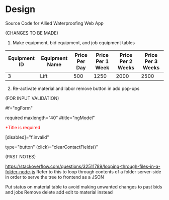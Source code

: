 # Design
Source Code for Allied Waterproofing Web App

(CHANGES TO BE MADE)

1. Make equipment, bid equipment, and job equipment tables

Equipment ID  | Equipment Name | Price Per Day | Price Per 1 Week | Price Per 2 Weeks | Price Per 3 Weeks
------------- | -------------- | ------------- | ---------------- | ----------------- | -----------------
3             | Lift           | 500           | 1250             | 2000              | 2500

2. Re-activate material and labor remove button in add pop-ups 




(FOR INPUT VALIDATION)

#f="ngForm"

required maxlength="40" #title="ngModel"

<div *ngIf="title.invalid" style="color:#ff0000">
              <div *ngIf="title.errors.required">
                *Title is required
              </div>
            </div>

[disabled]="f.invalid"

type="button" (click)="clearContactFields()"




(PAST NOTES)

https://stackoverflow.com/questions/32511789/looping-through-files-in-a-folder-node-js
Refer to this to loop through contents of a folder server-side in order to serve the tree to frontend as a JSON

Put status on material table to avoid making unwanted changes to past bids and jobs
Remove delete add edit to material instead